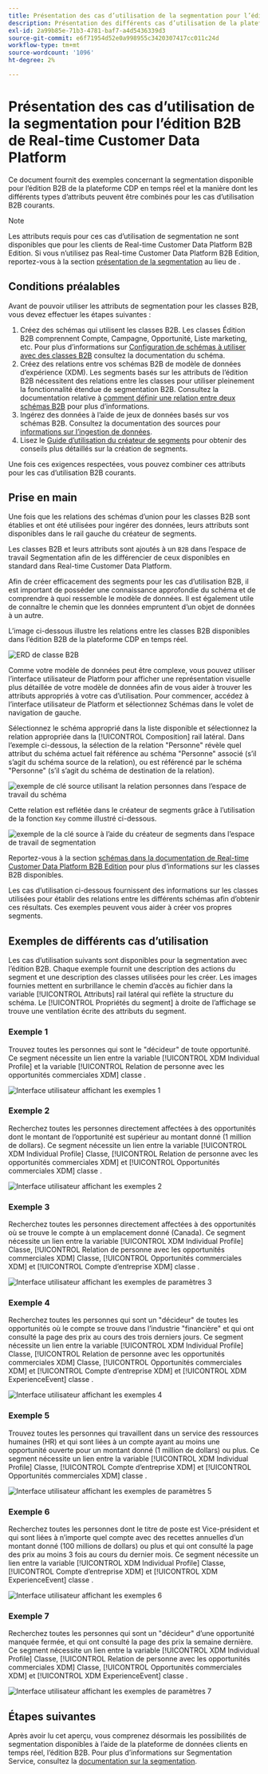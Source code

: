 ```yaml
---
title: Présentation des cas d’utilisation de la segmentation pour l’édition B2B de la plateforme CDP en temps réel
description: Présentation des différents cas d’utilisation de la plateforme CDP B2B en temps réel disponibles.
exl-id: 2a99b85e-71b3-4781-baf7-a4d5436339d3
source-git-commit: e6f71954d52e0a998955c3420307417cc011c24d
workflow-type: tm+mt
source-wordcount: '1096'
ht-degree: 2%

---
```


# Présentation des cas d’utilisation de la segmentation pour l’édition B2B de Real-time Customer Data Platform

Ce document fournit des exemples concernant la segmentation disponible pour l’édition B2B de la plateforme CDP en temps réel et la manière dont les différents types d’attributs peuvent être combinés pour les cas d’utilisation B2B courants.

>[!NOTE]
>
>Les attributs requis pour ces cas d’utilisation de segmentation ne sont disponibles que pour les clients de Real-time Customer Data Platform B2B Edition. Si vous n’utilisez pas Real-time Customer Data Platform B2B Edition, reportez-vous à la section [présentation de la segmentation](./segmentation-overview.md) au lieu de .

## Conditions préalables

Avant de pouvoir utiliser les attributs de segmentation pour les classes B2B, vous devez effectuer les étapes suivantes :

1. Créez des schémas qui utilisent les classes B2B. Les classes Édition B2B comprennent Compte, Campagne, Opportunité, Liste marketing, etc. Pour plus d’informations sur [Configuration de schémas à utiliser avec des classes B2B](../schemas/b2b.md) consultez la documentation du schéma.
1. Créez des relations entre vos schémas B2B de modèle de données d’expérience (XDM). Les segments basés sur les attributs de l’édition B2B nécessitent des relations entre les classes pour utiliser pleinement la fonctionnalité étendue de segmentation B2B. Consultez la documentation relative à [comment définir une relation entre deux schémas B2B](../../xdm/tutorials/relationship-b2b.md) pour plus d’informations.
1. Ingérez des données à l’aide de jeux de données basés sur vos schémas B2B. Consultez la documentation des sources pour [informations sur l’ingestion de données](../../sources/connectors/adobe-applications/marketo/marketo.md).
1. Lisez le [Guide d’utilisation du créateur de segments](../../segmentation/ui/segment-builder.md) pour obtenir des conseils plus détaillés sur la création de segments.

Une fois ces exigences respectées, vous pouvez combiner ces attributs pour les cas d’utilisation B2B courants.

## Prise en main

Une fois que les relations des schémas d’union pour les classes B2B sont établies et ont été utilisées pour ingérer des données, leurs attributs sont disponibles dans le rail gauche du créateur de segments.

Les classes B2B et leurs attributs sont ajoutés à un `B2B` dans l’espace de travail Segmentation afin de les différencier de ceux disponibles en standard dans Real-time Customer Data Platform.

Afin de créer efficacement des segments pour les cas d’utilisation B2B, il est important de posséder une connaissance approfondie du schéma et de comprendre à quoi ressemble le modèle de données. Il est également utile de connaître le chemin que les données empruntent d’un objet de données à un autre.

L’image ci-dessous illustre les relations entre les classes B2B disponibles dans l’édition B2B de la plateforme CDP en temps réel.

![ERD de classe B2B](../assets/segmentation/b2b-classes.png)

Comme votre modèle de données peut être complexe, vous pouvez utiliser l’interface utilisateur de Platform pour afficher une représentation visuelle plus détaillée de votre modèle de données afin de vous aider à trouver les attributs appropriés à votre cas d’utilisation. Pour commencer, accédez à l’interface utilisateur de Platform et sélectionnez Schémas dans le volet de navigation de gauche.

Sélectionnez le schéma approprié dans la liste disponible et sélectionnez la relation appropriée dans la [!UICONTROL Composition] rail latéral. Dans l’exemple ci-dessous, la sélection de la relation &quot;Personne&quot; révèle quel attribut du schéma actuel fait référence au schéma &quot;Personne&quot; associé (s’il s’agit du schéma source de la relation), ou est référencé par le schéma &quot;Personne&quot; (s’il s’agit du schéma de destination de la relation).

![exemple de clé source utilisant la relation personnes dans l’espace de travail du schéma](../assets/segmentation/source-key-schema-relationship-example.png)

Cette relation est reflétée dans le créateur de segments grâce à l’utilisation de la fonction `Key` comme illustré ci-dessous.

![exemple de la clé source à l’aide du créateur de segments dans l’espace de travail de segmentation](../assets/segmentation/source-key-segmentation-example.png)

Reportez-vous à la section [schémas dans la documentation de Real-time Customer Data Platform B2B Edition](../schemas/b2b.md) pour plus d’informations sur les classes B2B disponibles.

Les cas d’utilisation ci-dessous fournissent des informations sur les classes utilisées pour établir des relations entre les différents schémas afin d’obtenir ces résultats. Ces exemples peuvent vous aider à créer vos propres segments.

## Exemples de différents cas d’utilisation

Les cas d’utilisation suivants sont disponibles pour la segmentation avec l’édition B2B. Chaque exemple fournit une description des actions du segment et une description des classes utilisées pour les créer. Les images fournies mettent en surbrillance le chemin d’accès au fichier dans la variable [!UICONTROL Attributs] rail latéral qui reflète la structure du schéma. Le [!UICONTROL Propriétés du segment] à droite de l’affichage se trouve une ventilation écrite des attributs du segment.

### Exemple 1

Trouvez toutes les personnes qui sont le &quot;décideur&quot; de toute opportunité. Ce segment nécessite un lien entre la variable [!UICONTROL XDM Individual Profile] et la variable [!UICONTROL Relation de personne avec les opportunités commerciales XDM] classe .

![Interface utilisateur affichant les exemples 1](../assets/segmentation/example-1.png)

### Exemple 2

Recherchez toutes les personnes directement affectées à des opportunités dont le montant de l’opportunité est supérieur au montant donné (1 million de dollars). Ce segment nécessite un lien entre la variable [!UICONTROL XDM Individual Profile] Classe, [!UICONTROL Relation de personne avec les opportunités commerciales XDM] et [!UICONTROL Opportunités commerciales XDM] classe .

![Interface utilisateur affichant les exemples 2](../assets/segmentation/example-2.png)

### Exemple 3

Recherchez toutes les personnes directement affectées à des opportunités où se trouve le compte à un emplacement donné (Canada). Ce segment nécessite un lien entre la variable [!UICONTROL XDM Individual Profile] Classe, [!UICONTROL Relation de personne avec les opportunités commerciales XDM] Classe, [!UICONTROL Opportunités commerciales XDM] et [!UICONTROL Compte d’entreprise XDM] classe .

![Interface utilisateur affichant les exemples de paramètres 3](../assets/segmentation/example-3.png)

### Exemple 4

Recherchez toutes les personnes qui sont un &quot;décideur&quot; de toutes les opportunités où le compte se trouve dans l’industrie &quot;financière&quot; et qui ont consulté la page des prix au cours des trois derniers jours. Ce segment nécessite un lien entre la variable [!UICONTROL XDM Individual Profile] Classe, [!UICONTROL Relation de personne avec les opportunités commerciales XDM] Classe, [!UICONTROL Opportunités commerciales XDM] et [!UICONTROL Compte d’entreprise XDM] et [!UICONTROL XDM ExperienceEvent] classe .

![Interface utilisateur affichant les exemples 4](../assets/segmentation/example-4.png)

### Exemple 5

Trouvez toutes les personnes qui travaillent dans un service des ressources humaines (HR) et qui sont liées à un compte ayant au moins une opportunité ouverte pour un montant donné (1 million de dollars) ou plus. Ce segment nécessite un lien entre la variable [!UICONTROL XDM Individual Profile] Classe, [!UICONTROL Compte d’entreprise XDM] et [!UICONTROL Opportunités commerciales XDM] classe .

![Interface utilisateur affichant les exemples de paramètres 5](../assets/segmentation/example-5.png)

### Exemple 6

Recherchez toutes les personnes dont le titre de poste est Vice-président et qui sont liées à n’importe quel compte avec des recettes annuelles d’un montant donné (100 millions de dollars) ou plus et qui ont consulté la page des prix au moins 3 fois au cours du dernier mois. Ce segment nécessite un lien entre la variable [!UICONTROL XDM Individual Profile] Classe, [!UICONTROL Compte d’entreprise XDM] et [!UICONTROL XDM ExperienceEvent] classe .

![Interface utilisateur affichant les exemples 6](../assets/segmentation/example-6.png)

### Exemple 7

Recherchez toutes les personnes qui sont un &quot;décideur&quot; d’une opportunité manquée fermée, et qui ont consulté la page des prix la semaine dernière. Ce segment nécessite un lien entre la variable [!UICONTROL XDM Individual Profile] Classe, [!UICONTROL Relation de personne avec les opportunités commerciales XDM] Classe, [!UICONTROL Opportunités commerciales XDM] et [!UICONTROL XDM ExperienceEvent] classe .

![Interface utilisateur affichant les exemples de paramètres 7](../assets/segmentation/example-7.png)

## Étapes suivantes

Après avoir lu cet aperçu, vous comprenez désormais les possibilités de segmentation disponibles à l’aide de la plateforme de données clients en temps réel, l’édition B2B. Pour plus d’informations sur Segmentation Service, consultez la [documentation sur la segmentation](../../segmentation/home.md).
